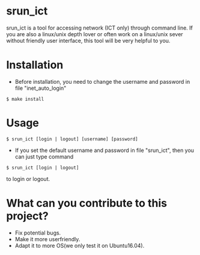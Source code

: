# srun_ict

srun_ict is a tool for accessing network (ICT only) through command line. If you are also a linux/unix depth lover or often work on a linux/unix sever without friendly user interface, this tool will be very helpful to you.

# Installation

* Before installation, you need to change the username and password in file "inet_auto_login"
```
$ make install 
```

# Usage
```
$ srun_ict [login | logout] [username] [password]
```

* If you set the default username and password in file "srun_ict", then you can just type command
```
$ srun_ict [login | logout]
```
to login or logout.

# What can you contribute to this project?
* Fix potential bugs.
* Make it more userfriendly.
* Adapt it to more OS(we only test it on Ubuntu16.04).
